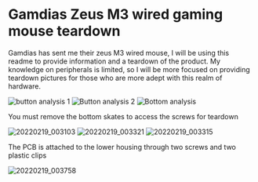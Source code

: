 # Gamdias Zeus M3 wired gaming mouse teardown 
Gamdias has sent me their zeus M3 wired mouse, I will be using this readme to provide information and a teardown of the product.
My knowledge on peripherals is limited, so I will be more focused on providing teardown pictures for those who are more adept with this realm of hardware.

![button analysis 1](https://user-images.githubusercontent.com/26210075/154786980-1c9614f7-4be9-4e89-aece-02681fb913e5.png)
![Button analysis 2](https://user-images.githubusercontent.com/26210075/154787026-05112a10-06bb-4c02-9171-22ee59e4e938.png)
![Bottom analysis](https://user-images.githubusercontent.com/26210075/154787226-56b6aa69-7f8e-4d4d-9938-97166325c162.png)

You must remove the bottom skates to access the screws for teardown

![20220219_003103](https://user-images.githubusercontent.com/26210075/154787869-fed16b6b-06f7-4e85-8985-e056f79018c3.jpg)
![20220219_003321](https://user-images.githubusercontent.com/26210075/154787878-24ca0bb8-0aa1-4003-9a09-c4a71b88ccad.jpg)
![20220219_003315](https://user-images.githubusercontent.com/26210075/154787880-94d1b392-31f6-45ca-9c58-b04124aa1a45.jpg)

 The PCB is attached to the lower housing through two screws and two plastic clips
 
![20220219_003758](https://user-images.githubusercontent.com/26210075/154787982-6648504c-891f-4efe-908d-ae1886471e46.jpg)
